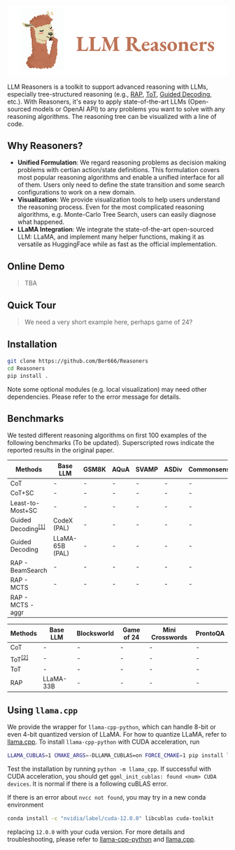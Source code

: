 ![logo](images/image.png#pic_center)

LLM Reasoners is a toolkit to support advanced reasoning with LLMs, especially tree-structured reasoning (e.g., [RAP](https://arxiv.org/abs/2305.14992), [ToT](https://arxiv.org/abs/2305.10601), [Guided Decoding](https://arxiv.org/abs/2305.00633), etc.). With Reasoners, it's easy to apply state-of-the-art LLMs (Open-sourced models or OpenAI API) to any problems you want to solve with any reasoning algorithms. The reasoning tree can be visualized with a line of code.

## Why Reasoners?
- **Unified Formulation**: We regard reasoning problems as decision making problems with certian action/state definitions. This formulation covers most popular reasoning algorithms and enable a unified interface for all of them. Users only need to define the state transition and some search configurations to work on a new domain.
- **Visualization**: We provide visualization tools to help users understand the reasoning process. Even for the most complicated reasoning algorithms, e.g. Monte-Carlo Tree Search, users can easily diagnose what happened.
- **LLaMA Integration**: We integrate the state-of-the-art open-sourced LLM: LLaMA, and implement many helper functions, making it as versatile as HuggingFace while as fast as the official implementation.


## Online Demo
> TBA

## Quick Tour
> We need a very short example here, perhaps game of 24?

## Installation
```bash
git clone https://github.com/Ber666/Reasoners
cd Reasoners
pip install .
```
Note some optional modules (e.g. local visualization) may need other dependencies. Please refer to the error message for details.

## Benchmarks
We tested different reasoning algorithms on first 100 examples of the following benchmarks (To be updated). Superscripted rows indicate the reported results in the original paper.

|Methods|Base LLM|GSM8K|AQuA|SVAMP|ASDiv|CommonsenseQA|StrategyQA|
|-|-|-|-|-|-|-|-|
|CoT|-|-|-|-|-|-|-|
|CoT+SC|-|-|-|-|-|-|-|
|Least-to-Most+SC|-|-|-|-|-|-|-|
|Guided Decoding<sup>[[1]](https://arxiv.org/abs/2305.00633)</sup>|CodeX (PAL)|-|-|-|-|-|-|
|Guided Decoding|LLaMA-65B (PAL)|-|-|-|-|-|-|
|RAP - BeamSearch|-|-|-|-|-|-|-|
|RAP - MCTS|-|-|-|-|-|-|-|
|RAP - MCTS - aggr|


|Methods|Base LLM|Blocksworld|Game of 24|Mini Crosswords|ProntoQA|
|-|-|-|-|-|-|
|CoT|-|-|-|-|-|
|ToT<sup>[[2]](https://arxiv.org/abs/2305.10601)<sup>|-|-|-|-|-|
|ToT|-|-|-|-|-|
|RAP|LLaMA-33B|-|-|-|-|

## Using `llama.cpp`
We provide the wrapper for `llama-cpp-python`, which can handle 8-bit or even 4-bit quantized version of LLaMA.
For how to quantize LLaMA, refer to [llama.cpp](https://github.com/ggerganov/llama.cpp).
To install `llama-cpp-python` with CUDA acceleration, run
```bash
LLAMA_CUBLAS=1 CMAKE_ARGS=-DLLAMA_CUBLAS=on FORCE_CMAKE=1 pip install llama-cpp-python --no-cache-dir --force-reinstall --verbose
```
Test the installation by running `python -m llama_cpp`.
If successful with CUDA acceleration, you should get `ggml_init_cublas: found <num> CUDA devices`.
It is normal if there is a following cuBLAS error.

If there is an error about `nvcc not found`, you may try in a new conda environment
```bash
conda install -c "nvidia/label/cuda-12.0.0" libcublas cuda-toolkit
```
replacing `12.0.0` with your cuda version.
For more details and troubleshooting, please refer to [llama-cpp-python](https://github.com/abetlen/llama-cpp-python) and [llama.cpp](https://github.com/ggerganov/llama.cpp).
